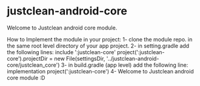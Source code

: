 # justclean-android-core

Welcome to Justclean android core module.

How to Implement the module in your project:
1- clone the module repo. in the same root level directory of your app project.
2- in setting.gradle add the following lines:
   include ':justclean-core'
   project(':justclean-core').projectDir = new File(settingsDir, '../justclean-android-core/justclean_core')
3- in build.gradle (app level) add the following line:
   implementation project(':justclean-core')
4- Welcome to Justclean android core module :D
